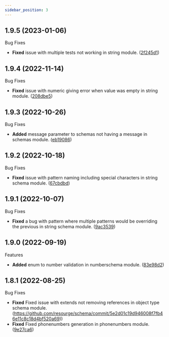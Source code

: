 ```yaml
---
sidebar_position: 3
---
```


## 1.9.5 (2023-01-06)
Bug Fixes
* **Fixed** issue with multiple tests not working in string module. ([2f245d1](https://github.com/resourge/schema/commit/2f245d13c87a94251464792b5529756bfdd6079f))
## 1.9.4 (2022-11-14)
Bug Fixes
* **Fixed** issue with numeric giving error when value was empty in string module. ([208dbe5](https://github.com/resourge/schema/commit/208dbe5c5978e5ca64cb45a9e84a95bc8fd2c3fe))
## 1.9.3 (2022-10-26)
Bug Fixes
* **Added** message parameter to schemas not having a message in schemas module. ([eb19086](https://github.com/resourge/schema/commit/eb19086fb7adf5c22a810e54f7a4da55469af87a))
## 1.9.2 (2022-10-18)
Bug Fixes
* **Fixed** issue with pattern naming including special characters in string schema module. ([67cbdbd](https://github.com/resourge/schema/commit/67cbdbdd7e7016af3a8080436f5acb666caf7dd0))
## 1.9.1 (2022-10-07)
Bug Fixes
* **Fixed** a bug with pattern where multiple patterns would be overriding the previous in string schema module. ([9ac3539](https://github.com/resourge/schema/commit/9ac35392af0b14037f4610e50c13e6356dfa68d0))
## 1.9.0 (2022-09-19)
Features
* **Added** enum to number validation in numberschema module.  ([83e98d2](https://github.com/resourge/schema/commit/83e98d2c0abdcece4ff3b365833127d6cabd307d))
## 1.8.1 (2022-08-25)
Bug Fixes
* **Fixed** Fixed issue with extends not removing references in object type schema module. (https://github.com/resourge/schema/commit/5e2d01c19d946008f7fb46e11c8c18d4bf520a69))
* **Fixed** Fixed phonenumbers generation in phonenumbers module. ([9e27ca6](https://github.com/resourge/schema/commit/9e27ca63e834b2d859a565b595cdd7f097b042de))